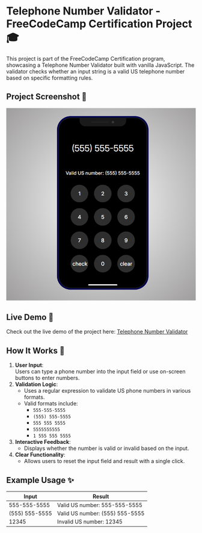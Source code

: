 # Telephone Number Validator - FreeCodeCamp Certification Project 🎓

This project is part of the FreeCodeCamp Certification program, showcasing a Telephone Number Validator built with vanilla JavaScript. The validator checks whether an input string is a valid US telephone number based on specific formatting rules.

## Project Screenshot 📸
![Project Screenshot](https://raw.githubusercontent.com/izzel24/usnumberchecker/refs/heads/main/screenshot_project.png)

## Live Demo 🚀
Check out the live demo of the project here: [Telephone Number Validator](https://izzel24.github.io/usnumberchecker/)

## How It Works 🔧
1. **User Input**:  
   Users can type a phone number into the input field or use on-screen buttons to enter numbers.
2. **Validation Logic**:  
   - Uses a regular expression to validate US phone numbers in various formats.
   - Valid formats include:
     - `555-555-5555`
     - `(555) 555-5555`
     - `555 555 5555`
     - `5555555555`
     - `1 555 555 5555`
3. **Interactive Feedback**:  
   - Displays whether the number is valid or invalid based on the input.
4. **Clear Functionality**:  
   - Allows users to reset the input field and result with a single click.

## Example Usage ✨
| Input             | Result                    |
|-------------------|---------------------------|
| 555-555-5555      | Valid US number: 555-555-5555 |
| (555) 555-5555    | Valid US number: (555) 555-5555 |
| 12345             | Invalid US number: 12345  |


